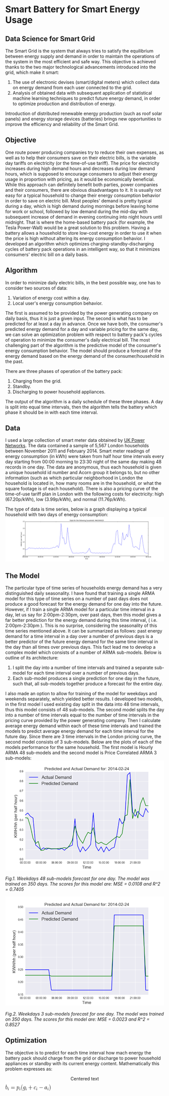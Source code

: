 # Smart Battery for Smart Energy Usage

## Data Science for Smart Grid

The Smart Grid is the system that always tries to satisfy the equilibrium between energy supply and demand in order to maintain the operations of the system in the most efficient and safe way. This objective is achieved thanks to the two major technological advancements introduced into the grid, which make it smart:

1. The use of electronic devises (smart/digital meters) which collect data on energy demand from each user connected to the grid.
2. Analysis of obtained data with subsequent application of statistical machine learning techniques to predict future energy demand, in order to optimize production and distribution of energy.

Introduction of distributed renewable energy production (such as roof solar panels) and energy storage devices (batteries) brings new opportunities to improve the efficiency and reliability of the Smart Grid.

## Objective

One route power producing companies try to reduce their own expenses, as well as to help their consumers save on their electric bills, is the variable day tariffs on electricity (or the time-of-use tariff). The price for electricity increases during high demand hours and decreases during low demand hours, which is supposed to encourage consumers to adjust their energy usage in proportion with pricing, as it would be economically beneficial. While this approach can definitely benefit both parties, power companies and their consumers, there are obvious disadvantages to it. It is usually not easy for a typical household to change their energy consumption behavior in order to save on electric bill. Most peoples' demand is pretty typical during a day, which is high demand during mornings before leaving home for work or school, followed by low demand during the mid-day with subsequent increase of demand in evening continuing into night hours until midnight. That is where the home-based battery pack (for example, the Tesla Power-Wall) would be a great solution to this problem. Having a battery allows a household to store low-cost energy in order to use it when the price is high without altering its energy consumption behavior. I developed an algorithm which optimizes charging-standby-discharging cycles of battery pack operations in an intelligent way, so that it minimizes consumers' electric bill on a daily basis.

## Algorithm

In order to minimize daily electric bills, in the best possible way, one has to consider two sources of data:

1. Variation of energy cost within a day.
2. Local user's energy consumption behavior.

The first is assumed to be provided by the power generating company on daily basis, thus it is just a given input. The second is what has to be predicted for at least a day in advance. Once we have both, the consumer's predicted energy demand for a day and variable pricing for the same day, we can solve an optimization problem with respect to battery pack's cycles of operation to minimize the consumer's daily electrical bill. The most challenging part of the algorithm is the predictive model of the consumer's energy consumption behavior. The model should produce a forecast of the energy demand based on the energy demand of the consumer/household in the past.

There are three phases of operation of the battery pack:

1. Charging from the grid.
2. Standby.
3. Discharging to power household appliances.

The output of the algorithm is a daily schedule of these three phases. A day is split into equal time intervals, then the algorithm tells the battery which phase it should be in with each time interval.

## Data

I used a large collection of smart meter data obtained by [UK Power Networks](https://data.london.gov.uk/dataset/smartmeter-energy-use-data-in-london-households). The data contained a sample of 5,567 London households between November 2011 and February 2014. Smart meter readings of energy consumption (in kWh) were taken from half hour time intervals every day starting from 00:00 morning to 23:30 night of the same day making 48 records in one day. The data are anonymous, thus each household is given a unique household id number and Acorn group it belongs to, but no other information (such as which particular neighborhood in London the household is located in, how many rooms are in the household, or what the square footage is of each household). There is also a pricing curve of the time-of-use tariff plan in London with the following costs for electricity: high (67.20p/kWh), low (3.99p/kWh), and normal (11.76p/kWh).

The type of data is time series, below is a graph displaying a typical household with two days of energy consumption:
![MAC000035_2days_sample](https://github.com/AnatolyPavlov/smart-battery-for-smart-energy-usage/blob/master/img/fig1.png)

## The Model

The particular type of time series of households energy demand has a very distinguished daily seasonality. I have found that training a single ARMA model for this type of time series on a number of past days does not produce a good forecast for the energy demand for one day into the future. However, if I train a single ARMA model for a particular time interval in a day, let us say for 2:00pm-2:30pm, over past days, then this model gives a far better prediction for the energy demand during this time interval, ( i.e. 2:00pm-2:30pm ). This is no surprise, considering the seasonality of this time series mentioned above. It can be summarized as follows: past energy demand for a time interval in a day over a number of previous days is a better predictor of the future energy demand for the same time interval in the day than all times over previous days. This fact lead me to develop a complex model which consists of a number of ARMA sub-models. Below is outline of its architecture:

1. I split the day into a number of time intervals and trained a separate sub-model for each time interval over a number of previous days.
2. Each sub-model produces a single prediction for one day in the future, such that, all sub-models together produce a forecast for the entire day.

I also made an option to allow for training of the model for weekdays and weekends separately, which yielded better results. I developed two models, in the first model I used existing day split in the data into 48 time intervals, thus this model consists of 48 sub-models. The second model splits the day into a number of time intervals equal to the number of time intervals in the pricing curve provided by the power generating company. Then I calculate average energy demand within each of these time intervals and trained the models to predict average energy demand for each time interval for the future day. Since there are 3 time intervals in the London pricing curve, the second model consists of 3 sub-models. Below are the plots of each of the models performance for the same household. The first model is Hourly ARMA 48 sub-models and the second model is Price Correlated ARMA 3 sub-models:
![MAC000002_Model48weekdays](https://github.com/AnatolyPavlov/smart-battery-for-smart-energy-usage/blob/master/img/fig2a.png)

*Fig.1. Weekdays 48 sub-models forecast for one day. The model was trained on 350 days. The scores for this model are: MSE = 0.0108 and R^2 = 0.7405*

![MAC000002_Model3weekdays](https://github.com/AnatolyPavlov/smart-battery-for-smart-energy-usage/blob/master/img/fig5a.png)

*Fig.2. Weekdays 3 sub-models forecast for one day. The model was trained on 350 days. The scores for this model are: MSE = 0.0023 and R^2 = 0.8527*

## Optimization

The objective is to predict for each time interval how mach energy the battery pack should charge from the grid or discharge to power household appliances or standby with its current energy content. Mathematically this problem expresses as:
<center>Centered text</center>

<img src="https://github.com/AnatolyPavlov/smart-battery-for-smart-energy-usage/blob/master/equations/daily_bill.png" height="30" width="145">
